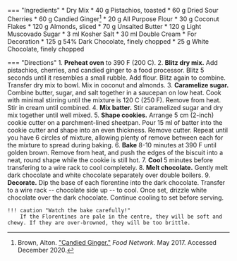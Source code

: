 === "Ingredients"
    * Dry Mix
        * 40 g Pistachios, toasted
        * 60 g Dried Sour Cherries
        * 60 g Candied Ginger[^3]
        * 20 g All Purpose Flour
        * 30 g Coconut Flakes
        * 120 g Almonds, sliced
    * 70 g Unsalted Butter
    * 120 g Light Muscovado Sugar
    * 3 ml Kosher Salt
    * 30 ml Double Cream
    * For Decoration
        * 125 g 54% Dark Chocolate, finely chopped
        * 25 g White Chocolate, finely chopped

=== "Directions"
    1. **Preheat oven** to 390 F (200 C).
    2. **Blitz dry mix.** Add pistachios, cherries, and candied ginger to a food processor. Blitz 5 seconds until it resembles a small rubble. Add flour. Blitz again to combine. Transfer dry mix to bowl. Mix in coconut and almonds.
    3. **Caramelize sugar.** Combine butter, sugar, and salt together in a saucepan on low heat. Cook with minimal stirring until the mixture is 120 C (250 F). Remove from heat. Stir in cream until combined.
    4. **Mix batter.** Stir caramelized sugar and dry mix together until well mixed.
    5. **Shape cookies.** Arrange 5 cm (2-inch) cookie cutter on a parchment-lined sheetpan. Pour 15 ml of batter into the cookie cutter and shape into an even thickness. Remove cutter. Repeat until you have 6 circles of mixture, allowing plenty of remove between each for the mixture to spread during baking.
    6. **Bake** 8-10 minutes at 390 F until golden brown. Remove from heat, and push the edges of the biscuit into a neat, round shape while the cookie is still hot.
    7. **Cool** 5 minutes before transfering to a wire rack to cool completely.
    8. **Melt chocolate.** Gently melt dark chocolate and white chocolate separately over double boilers.
    9. **Decorate.** Dip the base of each florentine into the dark chocolate. Transfer to a wire rack -- chocolate side up -- to cool. Once set, drizzle white chocolate over the dark chocolate. Continue cooling to set before serving.

    !!! caution "Watch the bake carefully!"
        If the Florentines are pale in the centre, they will be soft and chewy. If they are over-browned, they will be too brittle.

[^1]:
    Bedlow, Lottie. ["Lottie’s Quarantine Florentines for Nana & Papa."](https://thegreatbritishbakeoff.co.uk/recipes/all/lottie-quarantine-florentines-for-nana-and-papa/) *The Great British Bake Off.* October 2020. Accessed December 2020.
[^2]:
    Berry, Mary. ["Mary's florentines."](https://www.bbc.co.uk/food/recipes/marys_florentines_49833) *BBC Food.* August 2014. Accessed December 2020.
[^3]:
    Brown, Alton. ["Candied Ginger."](https://www.foodnetwork.com/recipes/alton-brown/candied-ginger-recipe-1944906) *Food Network.* May 2017. Accessed December 2020.
[^4]:
    Mitzewich, John. ["Lace Cookies – Or Florentine If You’re Fancy."](https://foodwishes.blogspot.com/2020/12/lace-cookies-or-florentine-if-youre.html) *Food Wishes.* 18 December 2020. Accessed December 2020.
